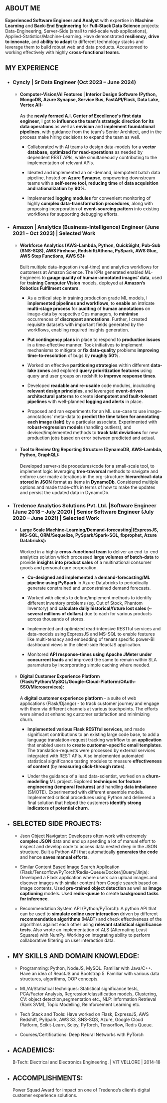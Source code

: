 ## ABOUT ME
**Experienced Software Engineer and Analyst** with expertise in **Machine Learning** and **Back-End Engineering** for **Full-Stack Data Science** projects: Data-Engineering, Server-Side (small to mid-scale web applications), Applied-Statistics/Machine-Learning. Have demonstrated **resiliency**, **drive to innovate**, and **ability to adapt** to different technology stacks and leverage them to build robust web and data products. Accustomed to working effectively with highly **cross-functional teams**. 

## MY EXPERIENCE

- ### Cyncly | Sr Data Engineer (Oct 2023 – June 2024)  

  - #### Computer-Vision/AI Features | Interior Design Software (Python, MongoDB, Azure Synapse, Service Bus, FastAPI/Flask, Data Lake, Vertex AI):
    As the **newly formed A.I. Center of Excellence's first data engineer**, I got to **influence the team's strategic direction for its data operations** as well as **envision** and **implement foundational pipelines**, with guidance from the team's Senior Architect, and in the process make hiring decisions to expand the team as well.    

    - Collaborated with AI teams to design data-models for a **vector database**, **optimized for read-operations** as needed by dependent REST APIs, while simultaneously contributing to the implementation of relevant APIs. 

    - Ideated and implemented an on-demand, idempotent batch data pipeline, hosted on **Azure Synapse**, empowering downstream teams with a **self-serve tool**, **reducing time** of **data acquisition and rationalization** by **90%**. 

    - Implemented **logging modules** for convenient monitoring of highly **complex data-transformation procedures**, along with proposing incorporation of **event-sourcing pattern** into existing workflows for supporting debugging efforts. 


- ### Amazon | Analytics (Business-Intelligence) Engineer (June 2021 – Oct 2023) | Selected Work 

  - #### Workforce Analytics (AWS-Lambda, Python, QuickSight, Pub-Sub (SNS-SQS), AWS Firehose, Redshift/Athena, PySpark, AWS Glue, AWS Step Functions, AWS S3): 
    Built multiple data-ingestion (real-time) and analytics workflows for customers at Amazon Science. The KPIs generated enabled ML-Engineers to **gauge quality of human-annotated images’ data**, used for **training Computer Vision** models, deployed at **Amazon’s Robotics Fulfilment centers**. 

    - As a critical step in training production grade ML models, I **implemented pipelines and workflows**, to **enable** an intricate **multi-stage process** for **auditing** of **human annotations** on image-data by respective Ops managers, to **minimise** occurrences of **discrepant annotations**. Further, I created requisite datasets with important fields generated by the workflows, enabling required insights generation. 

    - **Put contingency plans** in place to respond to **production issues** in a time-effective manner. Took initiatives to implement mechanisms to mitigate or **fix data-quality** problems **improving time-to-resolution** of bugs by **roughly 50%**. 

    - Worked on effective **partitioning strategies** within different **data-lake zones** and explored **query prioritization features** using query and user groups on redshift to **improve response times**.  

    - Developed **readable and re-usable** code modules, inculcating **relevant design principles**, and leveraged **event-driven architectural patterns** to create **idempotent and fault-tolerant pipelines** with well-planned **logging and alerts** in place.  

    - Proposed and ran experiments for an ML use-case to use image-annotations' meta-data to **predict the time taken for annotating each image (takt)** by a particular associate. Experimented with **robust-regression models** (handling outliers), and devised/implemented methods to **track takt deviations** for new production jobs based on error between predicted and actual.
   

  - #### Tool to Review Org Reporting Structure (DynamoDB, AWS-Lambda, Python, GraphQL):
    Developed server-side procedures/code for a small-scale tool, to implement logic leveraging **tree-traversal** methods to navigate and enforce user made alterations in the org-structure: **hierarchical-data stored in JSON** format as items in **DynamoDb**. Considered multiple options and made trade-offs in terms of how to make the updates and persist the updated data in DynamoDb.


- ### Tredence Analytics Solutions Pvt. Ltd. |Software Engineer (June 2018 – July 2020) | Senior Software Engineer (July 2020 – June 2021) | Selected Work 

  - #### Large Scale Machine-Learning/Demand-forecasting|(ExpressJS, MS-SQL, ORM/Sequelize, PySpark/Spark-SQL, fbprophet, Azure Databricks):
    Worked in a highly **cross-functional team** to deliver an end-to-end analytics solution which processed **large volumes of batch-data** to provide **insights into product sales** of a multinational consumer goods and personal care corporation.
    
      - **Co-designed and implemented** a **demand-forecasting/ML pipeline using PySpark** in Azure Databricks to periodically generate constrained and unconstrained demand forecasts.
        
      - Worked with clients to define/implement methods to identify different inventory problems (eg. Out of Stock, Phantom Inventory) and **calculate daily historical/future lost sales (~ several millions of dollars)** due to each for various products across thousands of stores.
        
      - Implemented and optimized read-intensive RESTful services and data-models using ExpressJS and MS-SQL to enable features like multi-tenancy and embedding of tenant specific power-BI dashboard views in the client-side ReactJS application.
   
      - Monitored **API response-times using Apache JMeter under concurrent loads** and improved the same to remain within SLA parameters by incorporating simple caching where needed.     

  - #### Digital Customer Experience Platform (Flask/Python/MySQL/Google-Cloud-Platform/OAuth-SSO/Microservices):
    A **digital customer experience platform** - a suite of web applications (Flask/Django) - to track customer journey and engage with them via different channels at various touchpoints. The efforts were aimed at enhancing customer satisfaction and minimizing churn.

      - **Implemented various Flask RESTful services**, and made significant contributions to an existing large code base, to add a language translation-request tracking workflow to an **application** that enabled users to **create customer-specific email templates**. The translation-requests were processed by external services integrated with REST APIs. Also implemented automated statistical significance testing modules to measure **effectiveness of content** (by **measuring click-through rates**).
   
      - Under the guidance of a lead data-scientist, worked on a **churn-modelling** ML project. Explored **techniques for feature engineering (temporal features)** and handling **data imbalance** (SMOTE). Experimented with different ensemble models. Implemented critical procedures using Python and delivered a final solution that helped the customers **identify strong indicators of potential churn**.
   
- ## SELECTED SIDE PROJECTS:
  -  Json Object Navigator: Developers often work with extremely **complex JSON** data and end up spending a lot of manual effort to inspect and develop code to access data nested deep in the JSON structure. Built a Python API that automatically **generates the code** and hence **saves manual efforts**.
 
  - Similar Content Based Image Search Application (Flask/Tensorflow/PyTorch/Redis-Queue/Docker/jQuery/Jinja): Developed a Flask application where users can upload  images and discover images with similar content from Google search based on image contents. Used **pre-trained object detection** as well as **image captioning** models. Used **redis-queue** to create **background tasks for inference**.
 
  - Recommendation System API (Python/PyTorch): A python API that can be used to **simulate online user interaction** driven by different **recommendation algorithms** (MABT) and check effectiveness of the algorithms against each other using **relevant statistical significance tests**. Also wrote an implementation of ALS (Alternating Least Squares) with NumPy. Working on integrating ability to perform collaborative filtering on user interaction data.
 
- ## MY SKILLS AND DOMAIN KNOWLEDGE:
  - Programming: Python, NodeJS, MySQL. Familiar with Java/C++. Have an idea of ReactJS and Bootstrap 5. Familiar with various data structures, algorithms, OOP concepts.
 
  - ML/AI/Statistical techniques: Statistical significance tests, PCA/Factor Analysis, Regression/classification models, Clustering, CV: object detection,segmentation etc., NLP: Information Retrieval (Rank SVM), Topic Modelling, Reinforcement Learning etc.
    
  - Tech Stack and Tools: Have worked on Flask, ExpressJS, AWS Redshift, PySpark, AWS S3, SNS-SQS, Azure, Google Cloud Platform, Scikit-Learn, Scipy, PyTorch, Tensorflow, Redis Queue.
    
  - Courses/Certifications: Deep Neural Networks with PyTorch
 
- ## ACADEMICS:
  B-Tech: Electrical and Electronics Engineering. | VIT VELLORE | 2014-18 

- ## ACCOMPLISHMENTS:
  Power Squad Award for impact on one of Tredence’s client’s digital customer experience solutions. 

 
  
      








